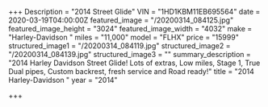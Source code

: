 +++
Description = "2014 Street Glide"
VIN = "1HD1KBM11EB695564"
date = 2020-03-19T04:00:00Z
featured_image = "/20200314_084125.jpg"
featured_image_height = "3024"
featured_image_width = "4032"
make = "Harley-Davidson "
miles = "11,000"
model = "FLHX"
price = "15999"
structured_image1 = "/20200314_084119.jpg"
structured_image2 = "/20200314_084139.jpg"
structured_image3 = ""
summary_description = "2014 Harley Davidson Street Glide! Lots of extras, Low miles, Stage 1, True Dual pipes, Custom backrest, fresh service and Road ready!"
title = "2014 Harley-Davidson "
year = "2014"

+++
